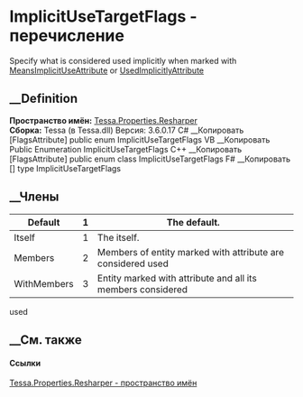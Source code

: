 # ImplicitUseTargetFlags - перечисление
Specify what is considered used implicitly when marked with
[MeansImplicitUseAttribute](T_Tessa_Properties_Resharper_MeansImplicitUseAttribute.htm)
or
[UsedImplicitlyAttribute](T_Tessa_Properties_Resharper_UsedImplicitlyAttribute.htm)
##  __Definition
 **Пространство имён:**
[Tessa.Properties.Resharper](N_Tessa_Properties_Resharper.htm)  
 **Сборка:** Tessa (в Tessa.dll) Версия: 3.6.0.17
C# __Копировать
    [FlagsAttribute]
    public enum ImplicitUseTargetFlags
VB __Копировать
    <FlagsAttribute>
    Public Enumeration ImplicitUseTargetFlags
C++ __Копировать
    [FlagsAttribute]
    public enum class ImplicitUseTargetFlags
F# __Копировать
     [<FlagsAttribute>]
    type ImplicitUseTargetFlags
##  __Члены
Default| 1|  The default.  
---|---|---  
Itself| 1|  The itself.  
Members| 2|  Members of entity marked with attribute are considered used  
WithMembers| 3|  Entity marked with attribute and all its members considered
used  
## __См. также
#### Ссылки
[Tessa.Properties.Resharper - пространство
имён](N_Tessa_Properties_Resharper.htm)

